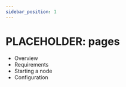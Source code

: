```yaml
---
sidebar_position: 1
---
```


# PLACEHOLDER: pages
- Overview
- Requirements
- Starting a node
- Configuration
